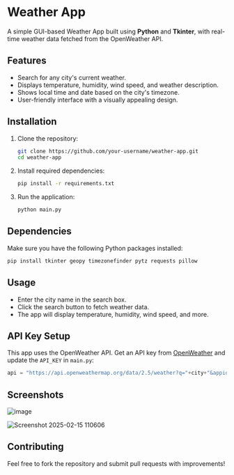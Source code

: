 # Weather App

A simple GUI-based Weather App built using **Python** and **Tkinter**, with real-time weather data fetched from the OpenWeather API.

## Features
- Search for any city's current weather.
- Displays temperature, humidity, wind speed, and weather description.
- Shows local time and date based on the city's timezone.
- User-friendly interface with a visually appealing design.

## Installation

1. Clone the repository:
   ```sh
   git clone https://github.com/your-username/weather-app.git
   cd weather-app
   ```
2. Install required dependencies:
   ```sh
   pip install -r requirements.txt
   ```
3. Run the application:
   ```sh
   python main.py
   ```

## Dependencies
Make sure you have the following Python packages installed:
```sh
pip install tkinter geopy timezonefinder pytz requests pillow
```

## Usage
- Enter the city name in the search box.
- Click the search button to fetch weather data.
- The app will display temperature, humidity, wind speed, and more.

## API Key Setup
This app uses the OpenWeather API. Get an API key from [OpenWeather](https://openweathermap.org/api) and update the `API_KEY` in `main.py`:
```python
api = "https://api.openweathermap.org/data/2.5/weather?q="+city+"&appid=YOUR_API_KEY"
```

## Screenshots
![image](https://github.com/user-attachments/assets/f544f523-c371-42c9-b413-7ff09636e67f)

![Screenshot 2025-02-15 110606](https://github.com/user-attachments/assets/ed3d4ab2-3413-4fbe-9854-61496430b6eb)



## Contributing
Feel free to fork the repository and submit pull requests with improvements!




